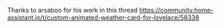 Thanks to arsaboo for his work in this thread https://community.home-assistant.io/t/custom-animated-weather-card-for-lovelace/58338
